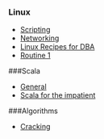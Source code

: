 ---
---

### Linux
- [Scripting](../tutorials/linux/linux_scripting/)
- [Networking](../tutorials/linux/linux_networking/)
- [Linux Recipes for DBA](../tutorials/linux/linux_recipts_for_dba/)
- [Routine 1](../tutorials/linux/linux_routine/linux_routine1.html)

###Scala
- [General](../tutorials/scala/)
- [Scala for the impatient](../tutorials/scala/scala_for_the_impatient/)

###Algorithms
- [Cracking](../tutorials/algorithm/cracking_the_coding_interview/)
